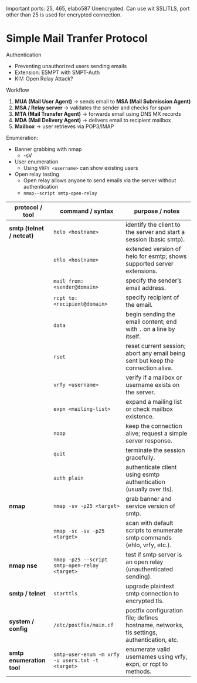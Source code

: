 Important ports: 25, 465, elabo587
Unencrypted. Can use wit SSL/TLS, port other than 25 is used for encrypted connection.
# Simple Mail Tranfer Protocol

Authentication
- Preventing unauthorized users sending emails
- Extension: ESMPT with SMPT-Auth
- KIV: Open Relay Attack?

Workflow
1. **MUA (Mail User Agent)** → sends email to **MSA (Mail Submission Agent)**
2. **MSA / Relay server** → validates the sender and checks for spam
3. **MTA (Mail Transfer Agent)** → forwards email using DNS MX records
4. **MDA (Mail Delivery Agent)** → delivers email to recipient mailbox
5. **Mailbox** → user retrieves via POP3/IMAP

Enumeration:
- Banner grabbing with nmap
	- -sV
- User enumeration
	- Using `VRFY <username>` can show existing users
- Open relay testing
	- Open relay allows anyone to send emails via the server without authentication
	- `nmap--script smtp-open-relay`

| protocol / tool            | command / syntax                                  | purpose / notes                                                                            |
| -------------------------- | ------------------------------------------------- | ------------------------------------------------------------------------------------------ |
| **smtp (telnet / netcat)** | `helo <hostname>`                                 | identify the client to the server and start a session (basic smtp).                        |
|                            | `ehlo <hostname>`                                 | extended version of helo for esmtp; shows supported server extensions.                     |
|                            | `mail from:<sender@domain>`                       | specify the sender’s email address.                                                        |
|                            | `rcpt to:<recipient@domain>`                      | specify recipient of the email.                                                            |
|                            | `data`                                            | begin sending the email content; end with `.` on a line by itself.                         |
|                            | `rset`                                            | reset current session; abort any email being sent but keep the connection alive.           |
|                            | `vrfy <username>`                                 | verify if a mailbox or username exists on the server.                                      |
|                            | `expn <mailing-list>`                             | expand a mailing list or check mailbox existence.                                          |
|                            | `noop`                                            | keep the connection alive; request a simple server response.                               |
|                            | `quit`                                            | terminate the session gracefully.                                                          |
|                            | `auth plain`                                      | authenticate client using esmtp authentication (usually over tls).                         |
| **nmap**                   | `nmap -sv -p25 <target>`                          | grab banner and service version of smtp.                                                   |
|                            | `nmap -sc -sv -p25 <target>`                      | scan with default scripts to enumerate smtp commands (ehlo, vrfy, etc.).                   |
| **nmap nse**               | `nmap -p25 --script smtp-open-relay <target>`     | test if smtp server is an open relay (unauthenticated sending).                            |
| **smtp / telnet**          | `starttls`                                        | upgrade plaintext smtp connection to encrypted tls.                                        |
| **system / config**        | `/etc/postfix/main.cf`                            | postfix configuration file; defines hostname, networks, tls settings, authentication, etc. |
| **smtp enumeration tool**  | `smtp-user-enum -m vrfy -u users.txt -t <target>` | enumerate valid usernames using vrfy, expn, or rcpt to methods.                            |